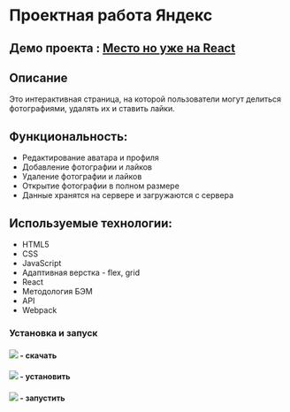# Проектная работа Яндекс

## Демо проекта : [Место но уже на React](https://jon666grid.github.io/mesto-react/)

## Описание
Это интерактивная страница, на которой пользователи могут делиться фотографиями, удалять их и ставить лайки.

## Функциональность:
* Редактирование аватара и профиля
* Добавление фотографии и лайков
* Удаление фотографии и лайков
* Открытие фотографии в полном размере
* Данные хранятся на сервере и загружаются с сервера

## Используемые технологии:

* HTML5
* CSS
* JavaScript
* Адаптивная верстка - flex, grid
* React
* Методология БЭМ
* API
* Webpack

### Установка и запуск

#### ![](https://img.shields.io/badge/-git%20clone-red) - скачать
#### ![](https://img.shields.io/badge/-npm%20i-yellow) - установить
#### ![](https://img.shields.io/badge/-npm%20start-green) - запустить
